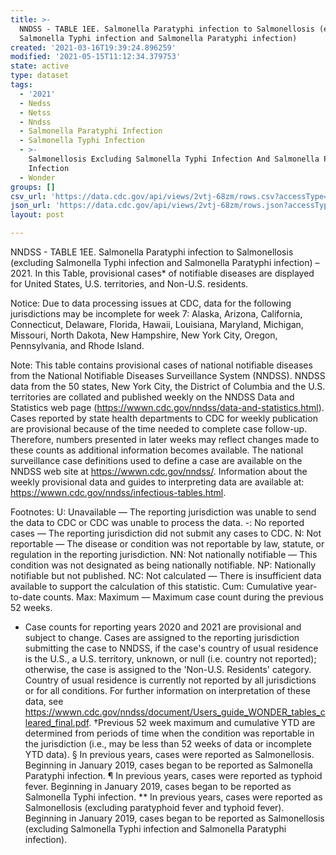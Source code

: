 ```yaml
---
title: >-
  NNDSS - TABLE 1EE. Salmonella Paratyphi infection to Salmonellosis (excluding
  Salmonella Typhi infection and Salmonella Paratyphi infection)
created: '2021-03-16T19:39:24.896259'
modified: '2021-05-15T11:12:34.379753'
state: active
type: dataset
tags:
  - '2021'
  - Nedss
  - Netss
  - Nndss
  - Salmonella Paratyphi Infection
  - Salmonella Typhi Infection
  - >-
    Salmonellosis Excluding Salmonella Typhi Infection And Salmonella Paratyphi
    Infection
  - Wonder
groups: []
csv_url: 'https://data.cdc.gov/api/views/2vtj-68zm/rows.csv?accessType=DOWNLOAD'
json_url: 'https://data.cdc.gov/api/views/2vtj-68zm/rows.json?accessType=DOWNLOAD'
layout: post

---
```

NNDSS - TABLE 1EE. Salmonella Paratyphi infection to Salmonellosis (excluding Salmonella Typhi infection and Salmonella Paratyphi infection) – 2021. In this Table, provisional cases* of notifiable diseases are displayed for United States, U.S. territories, and Non-U.S. residents.

Notice: Due to data processing issues at CDC, data for the following jurisdictions may be incomplete for week 7: Alaska, Arizona, California, Connecticut, Delaware, Florida, Hawaii, Louisiana, Maryland, Michigan, Missouri, North Dakota, New Hampshire, New York City, Oregon, Pennsylvania, and Rhode Island.

Note: 
This table contains provisional cases of national notifiable diseases from the National Notifiable Diseases Surveillance System (NNDSS). NNDSS data from the 50 states, New York City, the District of Columbia and the U.S. territories are collated and published weekly on the NNDSS Data and Statistics web page (https://wwwn.cdc.gov/nndss/data-and-statistics.html). Cases reported by state health departments to CDC for weekly publication are provisional because of the time needed to complete case follow-up. Therefore, numbers presented in later weeks may reflect changes made to these counts as additional information becomes available. The national surveillance case definitions used to define a case are available on the NNDSS web site at https://wwwn.cdc.gov/nndss/. Information about the weekly provisional data and guides to interpreting data are available at: https://wwwn.cdc.gov/nndss/infectious-tables.html. 

Footnotes:
U: Unavailable — The reporting jurisdiction was unable to send the data to CDC or CDC was unable to process the data.
-: No reported cases — The reporting jurisdiction did not submit any cases to CDC.
N: Not reportable — The disease or condition was not reportable by law, statute, or regulation in the reporting jurisdiction.
NN: Not nationally notifiable — This condition was not designated as being nationally notifiable.
NP: Nationally notifiable but not published.
NC: Not calculated — There is insufficient data available to support the calculation of this statistic.
Cum: Cumulative year-to-date counts.
 Max: Maximum — Maximum case count during the previous 52 weeks.
  * Case counts for reporting years 2020 and 2021 are provisional and subject to change. Cases are assigned to the reporting jurisdiction submitting the case to NNDSS, if the case's country of usual residence is the U.S., a U.S. territory, unknown, or null (i.e. country not reported); otherwise, the case is assigned to the 'Non-U.S. Residents' category. Country of usual residence is currently not reported by all jurisdictions or for all conditions. For further information on interpretation of these data, see https://wwwn.cdc.gov/nndss/document/Users_guide_WONDER_tables_cleared_final.pdf. 
†Previous 52 week maximum and cumulative YTD are determined from periods of time when the condition was reportable in the jurisdiction (i.e., may be less than 52 weeks of data or incomplete YTD data). 
§ In previous years, cases were reported as Salmonellosis. Beginning in January 2019, cases began to be reported as Salmonella Paratyphi infection.
¶ In previous years, cases were reported as typhoid fever. Beginning in January 2019, cases began to be reported as Salmonella Typhi infection.
** In previous years, cases were reported as Salmonellosis (excluding paratyphoid fever and typhoid fever). Beginning in January 2019, cases began to be reported as Salmonellosis (excluding Salmonella Typhi infection and Salmonella Paratyphi infection).
